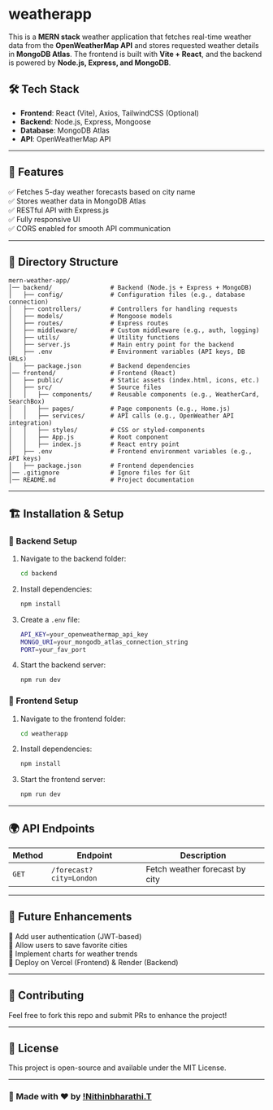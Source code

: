 # weatherapp

This is a **MERN stack** weather application that fetches real-time weather data from the **OpenWeatherMap API** and stores requested weather details in **MongoDB Atlas**. The frontend is built with **Vite + React**, and the backend is powered by **Node.js, Express, and MongoDB**.

## 🛠 Tech Stack

- **Frontend**: React (Vite), Axios, TailwindCSS (Optional)
- **Backend**: Node.js, Express, Mongoose
- **Database**: MongoDB Atlas
- **API**: OpenWeatherMap API

---

## 🚀 Features

✅ Fetches 5-day weather forecasts based on city name  
✅ Stores weather data in MongoDB Atlas  
✅ RESTful API with Express.js  
✅ Fully responsive UI  
✅ CORS enabled for smooth API communication  

---

## 📂 Directory Structure

```
mern-weather-app/
│── backend/                # Backend (Node.js + Express + MongoDB)
│   ├── config/             # Configuration files (e.g., database connection)
│   ├── controllers/        # Controllers for handling requests
│   ├── models/             # Mongoose models
│   ├── routes/             # Express routes
│   ├── middleware/         # Custom middleware (e.g., auth, logging)
│   ├── utils/              # Utility functions
│   ├── server.js           # Main entry point for the backend
│   ├── .env                # Environment variables (API keys, DB URLs)
│   ├── package.json        # Backend dependencies
│── frontend/               # Frontend (React)
│   ├── public/             # Static assets (index.html, icons, etc.)
│   ├── src/                # Source files
│   │   ├── components/     # Reusable components (e.g., WeatherCard, SearchBox)
│   │   ├── pages/          # Page components (e.g., Home.js)
│   │   ├── services/       # API calls (e.g., OpenWeather API integration)
│   │   ├── styles/         # CSS or styled-components
│   │   ├── App.js          # Root component
│   │   ├── index.js        # React entry point
│   ├── .env                # Frontend environment variables (e.g., API keys)
│   ├── package.json        # Frontend dependencies
│── .gitignore              # Ignore files for Git
│── README.md               # Project documentation

```

---

## 🏗 Installation & Setup

### 🔧 Backend Setup
1. Navigate to the backend folder:
   ```sh
   cd backend
   ```
2. Install dependencies:
   ```sh
   npm install
   ```
3. Create a `.env` file:
   ```sh
   API_KEY=your_openweathermap_api_key
   MONGO_URI=your_mongodb_atlas_connection_string
   PORT=your_fav_port
   ```
4. Start the backend server:
   ```sh
   npm run dev
   ```

### 🎨 Frontend Setup
1. Navigate to the frontend folder:
   ```sh
   cd weatherapp
   ```
2. Install dependencies:
   ```sh
   npm install
   ```
3. Start the frontend server:
   ```sh
   npm run dev
   ```

---

## 🌍 API Endpoints

| Method | Endpoint         | Description                          |
|--------|----------------|----------------------------------|
| `GET`  | `/forecast?city=London` | Fetch weather forecast by city |

---

## 📌 Future Enhancements

🔹 Add user authentication (JWT-based)  
🔹 Allow users to save favorite cities  
🔹 Implement charts for weather trends  
🔹 Deploy on Vercel (Frontend) & Render (Backend)  

---

## 🎯 Contributing
Feel free to fork this repo and submit PRs to enhance the project!

---

## 📜 License
This project is open-source and available under the MIT License.

---

### 🚀 Made with ❤️ by [!Nithinbharathi.T](https://github.com/Nithinbharathi93)

